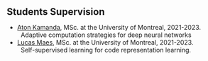 <h1 id="teaching"></h1>

<h2 style="margin: 60px 0px 10px;">Students Supervision</h2>

<ul>
  <li>
    <a href="https://atonkamanda.github.io/">Aton Kamanda</a>, MSc. at the University of Montreal, 2021-2023.<br />
    &nbsp; Adaptive computation strategies for deep neural networks
  </li>
  <li>
    <a href="https://lucas-maes.github.io/">Lucas Maes</a>, MSc. at the University of Montreal, 2021-2023.<br />
    &nbsp; Self-supervised learning for code representation learning.
  </li>
</ul>

